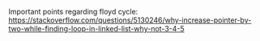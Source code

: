 Important points regarding floyd cycle: <https://stackoverflow.com/questions/5130246/why-increase-pointer-by-two-while-finding-loop-in-linked-list-why-not-3-4-5>
